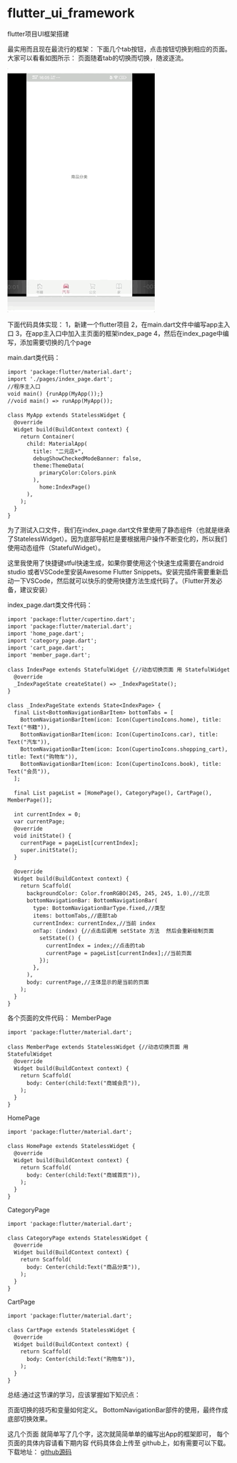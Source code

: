 # flutter_ui_framework
flutter项目UI框架搭建

最实用而且现在最流行的框架：
下面几个tab按钮，点击按钮切换到相应的页面。
大家可以看看如图所示：
页面随着tab的切换而切换，随波逐流。

![image](https://github.com/1136346879/Image_Assert/blob/master/flutter_%E6%A1%86%E6%9E%B6.gif)

下面代码具体实现：
1，新建一个flutter项目
2，在main.dart文件中编写app主入口
3，在app主入口中加入主页面的框架index_page
4，然后在index_page中编写，添加需要切换的几个page


main.dart类代码：
```
import 'package:flutter/material.dart';
import './pages/index_page.dart';
//程序主入口
void main() {runApp(MyApp());}
//void main() => runApp(MyApp());

class MyApp extends StatelessWidget {
  @override
  Widget build(BuildContext context) {
    return Container(
      child: MaterialApp(
        title: "二元店+",
        debugShowCheckedModeBanner: false,
        theme:ThemeData(
          primaryColor:Colors.pink
        ),
          home:IndexPage()
      ),
    );
  }
}
```

为了测试入口文件，我们在index_page.dart文件里使用了静态组件（也就是继承了StatelessWidget）。因为底部导航栏是要根据用户操作不断变化的，所以我们使用动态组件（StatefulWidget）。

这里我使用了快捷键stful快速生成，如果你要使用这个快速生成需要在android studio 或者VSCode里安装Awesome Flutter Snippets。安装完插件需要重新启动一下VSCode，然后就可以快乐的使用快捷方法生成代码了。（Flutter开发必备，建议安装）

index_page.dart类文件代码：
```
import 'package:flutter/cupertino.dart';
import 'package:flutter/material.dart';
import 'home_page.dart';
import 'category_page.dart';
import 'cart_page.dart';
import 'member_page.dart';

class IndexPage extends StatefulWidget {//动态切换页面 用 StatefulWidget
  @override
  _IndexPageState createState() => _IndexPageState();
}

class _IndexPageState extends State<IndexPage> {
  final List<BottomNavigationBarItem> bottomTabs = [
    BottomNavigationBarItem(icon: Icon(CupertinoIcons.home), title: Text("书籍")),
    BottomNavigationBarItem(icon: Icon(CupertinoIcons.car), title: Text("汽车")),
    BottomNavigationBarItem(icon: Icon(CupertinoIcons.shopping_cart), title: Text("购物车")),
    BottomNavigationBarItem(icon: Icon(CupertinoIcons.book), title: Text("会员")),
  ];

  final List pageList = [HomePage(), CategoryPage(), CartPage(), MemberPage()];

  int currentIndex = 0;
  var currentPage;
  @override
  void initState() {
    currentPage = pageList[currentIndex];
    super.initState();
  }

  @override
  Widget build(BuildContext context) {
    return Scaffold(
      backgroundColor: Color.fromRGBO(245, 245, 245, 1.0),//北京
      bottomNavigationBar: BottomNavigationBar(
        type: BottomNavigationBarType.fixed,//类型
        items: bottomTabs,//底部tab
        currentIndex: currentIndex,//当前 index
        onTap: (index) {//点击后调用 setState 方法  然后会重新绘制页面
          setState(() {
            currentIndex = index;//点击的tab
            currentPage = pageList[currentIndex];//当前页面
          });
        },
      ),
      body: currentPage,//主体显示的是当前的页面
    );
  }
}

```
各个页面的文件代码：
MemberPage
```
import 'package:flutter/material.dart';

class MemberPage extends StatelessWidget {//动态切换页面 用 StatefulWidget
  @override
  Widget build(BuildContext context) {
    return Scaffold(
      body: Center(child:Text("商城会员")),
    );
  }
}
```
HomePage
```
import 'package:flutter/material.dart';

class HomePage extends StatelessWidget {
  @override
  Widget build(BuildContext context) {
    return Scaffold(
      body: Center(child:Text("商城首页")),
    );
  }
}

```
CategoryPage
```
import 'package:flutter/material.dart';

class CategoryPage extends StatelessWidget {
  @override
  Widget build(BuildContext context) {
    return Scaffold(
      body: Center(child:Text("商品分类")),
    );
  }
}
```
CartPage
```
import 'package:flutter/material.dart';

class CartPage extends StatelessWidget {
  @override
  Widget build(BuildContext context) {
    return Scaffold(
      body: Center(child:Text("购物车")),
    );
  }
}
```
总结:通过这节课的学习，应该掌握如下知识点：

页面切换的技巧和变量如何定义。
BottomNavigationBar部件的使用，最终作成底部切换效果。

这几个页面 就简单写了几个字，这次就简简单单的编写出App的框架即可，
每个页面的具体内容请看下期内容
代码具体会上传至 github上，如有需要可以下载。
下载地址：
[github源码](https://github.com/1136346879/flutter_ui_framework)
